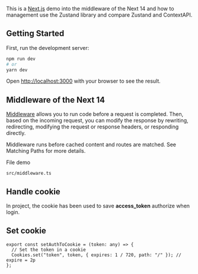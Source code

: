 This is a [Next.js](https://nextjs.org/) demo into the middleware of the Next 14 and how to management use the Zustand library and compare Zustand and ContextAPI.

## Getting Started

First, run the development server:

```bash
npm run dev
# or
yarn dev
```

Open [http://localhost:3000](http://localhost:3000) with your browser to see the result.

## Middleware of the Next 14

[Middleware](https://nextjs.org/docs/app/building-your-application/routing/middleware) allows you to run code before a request is completed. Then, based on the incoming request, you can modify the response by rewriting, redirecting, modifying the request or response headers, or responding directly.

Middleware runs before cached content and routes are matched. See Matching Paths for more details.

File demo

```
src/middleware.ts
```

## Handle cookie

In project, the cookie has been used to save **access_token** authorize when login. 

## Set cookie
```
export const setAuthToCookie = (token: any) => {
  // Set the token in a cookie
  Cookies.set("token", token, { expires: 1 / 720, path: "/" }); // expire = 2p
};
```